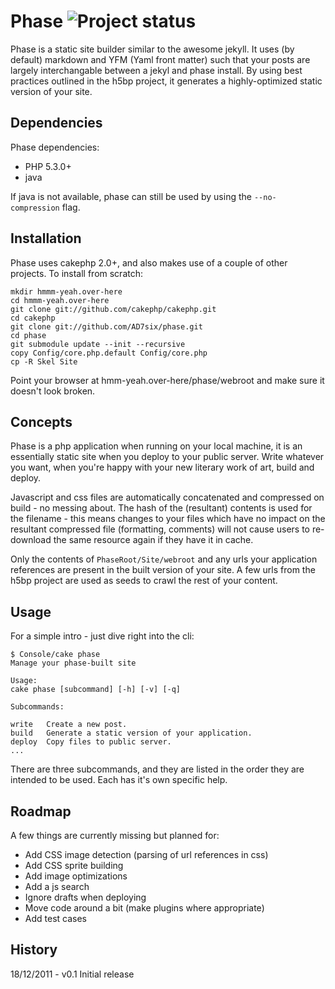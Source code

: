 Phase ![Project status](http://stillmaintained.com/AD7six/phase.png)
====================================================================

Phase is a static site builder similar to the awesome jekyll. It uses (by default) markdown and
YFM (Yaml front matter) such that your posts are largely interchangable between a jekyl and phase
install. By using best practices outlined in the h5bp project, it generates a highly-optimized
static version of your site.

Dependencies
------------

Phase dependencies:

* PHP 5.3.0+
* java

If java is not available, phase can still be used by using the `--no-compression` flag.

Installation
------------

Phase uses cakephp 2.0+, and also makes use of a couple of other projects. To install from scratch:

    mkdir hmmm-yeah.over-here
    cd hmmm-yeah.over-here
	git clone git://github.com/cakephp/cakephp.git
	cd cakephp
	git clone git://github.com/AD7six/phase.git
	cd phase
	git submodule update --init --recursive
	copy Config/core.php.default Config/core.php
	cp -R Skel Site

Point your browser at hmm-yeah.over-here/phase/webroot and make sure it doesn't look broken.

Concepts
--------

Phase is a php application when running on your local machine, it is an essentially static site
when you deploy to your public server. Write whatever you want, when you're happy with your new
literary work of art, build and deploy.

Javascript and css files are automatically concatenated and compressed on build - no messing about.
The hash of the (resultant) contents is used for the filename - this means changes to your files
which have no impact on the resultant compressed file (formatting, comments) will not cause users
to re-download the same resource again if they have it in cache.

Only the contents of `PhaseRoot/Site/webroot` and any urls your application references are present
in the built version of your site. A few urls from the h5bp project are used as seeds to crawl the
rest of your content.

Usage
-----

For a simple intro - just dive right into the cli:

	$ Console/cake phase
	Manage your phase-built site

	Usage:
	cake phase [subcommand] [-h] [-v] [-q]

	Subcommands:

	write   Create a new post.
	build   Generate a static version of your application.
	deploy  Copy files to public server.
	...

There are three subcommands, and they are listed in the order they are intended to be used. Each
has it's own specific help.

Roadmap
-------

A few things are currently missing but planned for:

* Add CSS image detection (parsing of url references in css)
* Add CSS sprite building
* Add image optimizations
* Add a js search
* Ignore drafts when deploying
* Move code around a bit (make plugins where appropriate)
* Add test cases

History
-------

18/12/2011 - v0.1 Initial release
